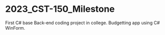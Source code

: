 # 2023_CST-150_Milestone
First C# base Back-end coding project in college. 
Budgetting app using C# WinForm.
